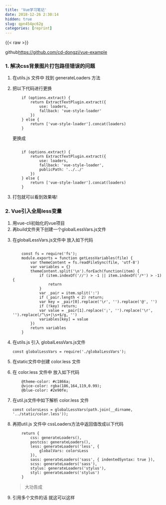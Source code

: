 ```yaml
---
title: 'Vue学习笔记' 
date: 2018-12-26 2:30:14
hidden: true
slug: qpn454pc62g
categories: [reprint]
---
```


{{< raw >}}

                    
<p>github<a href="https://github.com/cd-dongzi/vue-example" rel="nofollow noreferrer" target="_blank">https://github.com/cd-dongzi/vue-example</a></p>
<h3 id="articleHeader0">1. 解决css背景图片打包路径错误的问题</h3>
<ol>
<li>在utils.js 文件中 找到 generateLoaders 方法</li>
<li>
<p>把以下代码进行更换</p>
<div class="widget-codetool" style="display:none;">
      <div class="widget-codetool--inner">
      <span class="selectCode code-tool" data-toggle="tooltip" data-placement="top" title="" data-original-title="全选"></span>
      <span type="button" class="copyCode code-tool" data-toggle="tooltip" data-placement="top" data-clipboard-text="    if (options.extract) {
        return ExtractTextPlugin.extract({
            use: loaders,
            fallback: 'vue-style-loader'
        })
    } else {
        return ['vue-style-loader'].concat(loaders)
    }" title="" data-original-title="复制"></span>
      <span type="button" class="saveToNote code-tool" data-toggle="tooltip" data-placement="top" title="" data-original-title="放进笔记"></span>
      </div>
      </div><pre class="hljs kotlin"><code>    <span class="hljs-keyword">if</span> (options.extract) {
        <span class="hljs-keyword">return</span> ExtractTextPlugin.extract({
            use: loaders,
            fallback: <span class="hljs-string">'vue-style-loader'</span>
        })
    } <span class="hljs-keyword">else</span> {
        <span class="hljs-keyword">return</span> [<span class="hljs-string">'vue-style-loader'</span>].concat(loaders)
    }</code></pre>
<p>更换成</p>
<div class="widget-codetool" style="display:none;">
      <div class="widget-codetool--inner">
      <span class="selectCode code-tool" data-toggle="tooltip" data-placement="top" title="" data-original-title="全选"></span>
      <span type="button" class="copyCode code-tool" data-toggle="tooltip" data-placement="top" data-clipboard-text="
    if (options.extract) {
        return ExtractTextPlugin.extract({
            use: loaders,
            fallback: 'vue-style-loader',
            publicPath: '../../'
        })
    } else {
        return ['vue-style-loader'].concat(loaders)
    }" title="" data-original-title="复制"></span>
      <span type="button" class="saveToNote code-tool" data-toggle="tooltip" data-placement="top" title="" data-original-title="放进笔记"></span>
      </div>
      </div><pre class="hljs kotlin"><code>
    <span class="hljs-keyword">if</span> (options.extract) {
        <span class="hljs-keyword">return</span> ExtractTextPlugin.extract({
            use: loaders,
            fallback: <span class="hljs-string">'vue-style-loader'</span>,
            publicPath: <span class="hljs-string">'../../'</span>
        })
    } <span class="hljs-keyword">else</span> {
        <span class="hljs-keyword">return</span> [<span class="hljs-string">'vue-style-loader'</span>].concat(loaders)
    }</code></pre>
</li>
<li>打包就可以看到效果咯!</li>
</ol>
<h3 id="articleHeader1">2. Vue引入全局less变量</h3>
<ol>
<li>用vue-cli初始化的vue项目</li>
<li>再build文件夹下创建一个globalLessVars.js文件</li>
<li>
<p>在globalLessVars.js文件中 放入如下代码</p>
<div class="widget-codetool" style="display:none;">
      <div class="widget-codetool--inner">
      <span class="selectCode code-tool" data-toggle="tooltip" data-placement="top" title="" data-original-title="全选"></span>
      <span type="button" class="copyCode code-tool" data-toggle="tooltip" data-placement="top" data-clipboard-text="
    const fs = require('fs');
    module.exports = function getLessVariables(file) {
        var themeContent = fs.readFileSync(file, 'utf-8')
        var variables = {}
        themeContent.split('\n').forEach(function(item) {
            if (item.indexOf('//') > -1 || item.indexOf('/*') > -1) {
                return
            }
            var _pair = item.split(':')
            if (_pair.length < 2) return;
            var key = _pair[0].replace('\r', '').replace('@', '')
            if (!key) return;
            var value = _pair[1].replace(';', '').replace('\r', '').replace(/^\s+|\s+$/g, '')
            variables[key] = value
        })
        return variables
    }" title="" data-original-title="复制"></span>
      <span type="button" class="saveToNote code-tool" data-toggle="tooltip" data-placement="top" title="" data-original-title="放进笔记"></span>
      </div>
      </div><pre class="hljs javascript"><code>
    <span class="hljs-keyword">const</span> fs = <span class="hljs-built_in">require</span>(<span class="hljs-string">'fs'</span>);
    <span class="hljs-built_in">module</span>.exports = <span class="hljs-function"><span class="hljs-keyword">function</span> <span class="hljs-title">getLessVariables</span>(<span class="hljs-params">file</span>) </span>{
        <span class="hljs-keyword">var</span> themeContent = fs.readFileSync(file, <span class="hljs-string">'utf-8'</span>)
        <span class="hljs-keyword">var</span> variables = {}
        themeContent.split(<span class="hljs-string">'\n'</span>).forEach(<span class="hljs-function"><span class="hljs-keyword">function</span>(<span class="hljs-params">item</span>) </span>{
            <span class="hljs-keyword">if</span> (item.indexOf(<span class="hljs-string">'//'</span>) &gt; <span class="hljs-number">-1</span> || item.indexOf(<span class="hljs-string">'/*'</span>) &gt; <span class="hljs-number">-1</span>) {
                <span class="hljs-keyword">return</span>
            }
            <span class="hljs-keyword">var</span> _pair = item.split(<span class="hljs-string">':'</span>)
            <span class="hljs-keyword">if</span> (_pair.length &lt; <span class="hljs-number">2</span>) <span class="hljs-keyword">return</span>;
            <span class="hljs-keyword">var</span> key = _pair[<span class="hljs-number">0</span>].replace(<span class="hljs-string">'\r'</span>, <span class="hljs-string">''</span>).replace(<span class="hljs-string">'@'</span>, <span class="hljs-string">''</span>)
            <span class="hljs-keyword">if</span> (!key) <span class="hljs-keyword">return</span>;
            <span class="hljs-keyword">var</span> value = _pair[<span class="hljs-number">1</span>].replace(<span class="hljs-string">';'</span>, <span class="hljs-string">''</span>).replace(<span class="hljs-string">'\r'</span>, <span class="hljs-string">''</span>).replace(<span class="hljs-regexp">/^\s+|\s+$/g</span>, <span class="hljs-string">''</span>)
            variables[key] = value
        })
        <span class="hljs-keyword">return</span> variables
    }</code></pre>
</li>
<li>
<p>在utils.js 引入 globalLessVars.js文件</p>
<div class="widget-codetool" style="display:none;">
      <div class="widget-codetool--inner">
      <span class="selectCode code-tool" data-toggle="tooltip" data-placement="top" title="" data-original-title="全选"></span>
      <span type="button" class="copyCode code-tool" data-toggle="tooltip" data-placement="top" data-clipboard-text="const globalLessVars = require('./globalLessVars');
" title="" data-original-title="复制"></span>
      <span type="button" class="saveToNote code-tool" data-toggle="tooltip" data-placement="top" title="" data-original-title="放进笔记"></span>
      </div>
      </div><pre class="hljs ebnf"><code><span class="hljs-attribute">const globalLessVars</span> = require(<span class="hljs-string">'./globalLessVars'</span>);
</code></pre>
</li>
<li>在static文件中创建 color.less 文件</li>
<li>
<p>在 color.less 文件中 放入如下代码</p>
<div class="widget-codetool" style="display:none;">
      <div class="widget-codetool--inner">
      <span class="selectCode code-tool" data-toggle="tooltip" data-placement="top" title="" data-original-title="全选"></span>
      <span type="button" class="copyCode code-tool" data-toggle="tooltip" data-placement="top" data-clipboard-text="    @theme-color: #c1866a;
    @vice-color: rgba(186,164,119,0.99);
    @blue-color: #2e90fe;
" title="" data-original-title="复制"></span>
      <span type="button" class="saveToNote code-tool" data-toggle="tooltip" data-placement="top" title="" data-original-title="放进笔记"></span>
      </div>
      </div><pre class="hljs less"><code>    <span class="hljs-variable">@theme-color:</span> <span class="hljs-number">#c1866a</span>;
    <span class="hljs-variable">@vice-color:</span> rgba(<span class="hljs-number">186</span>,<span class="hljs-number">164</span>,<span class="hljs-number">119</span>,<span class="hljs-number">0.99</span>);
    <span class="hljs-variable">@blue-color:</span> <span class="hljs-number">#2e90fe</span>;
</code></pre>
</li>
<li>
<p>在util.js文件中如下解析 color.less 文件</p>
<div class="widget-codetool" style="display:none;">
      <div class="widget-codetool--inner">
      <span class="selectCode code-tool" data-toggle="tooltip" data-placement="top" title="" data-original-title="全选"></span>
      <span type="button" class="copyCode code-tool" data-toggle="tooltip" data-placement="top" data-clipboard-text="    const colorsLess = globalLessVars(path.join(__dirname, '../static/color.less'));" title="" data-original-title="复制"></span>
      <span type="button" class="saveToNote code-tool" data-toggle="tooltip" data-placement="top" title="" data-original-title="放进笔记"></span>
      </div>
      </div><pre class="hljs lisp"><code style="word-break: break-word; white-space: initial;">    const colorsLess = globalLessVars(<span class="hljs-name">path</span>.join(<span class="hljs-name">__dirname</span>, '../static/color.less'))<span class="hljs-comment">;</span></code></pre>
</li>
<li>
<p>再把util.js 文件中 cssLoaders方法中返回值改成以下代码</p>
<div class="widget-codetool" style="display:none;">
      <div class="widget-codetool--inner">
      <span class="selectCode code-tool" data-toggle="tooltip" data-placement="top" title="" data-original-title="全选"></span>
      <span type="button" class="copyCode code-tool" data-toggle="tooltip" data-placement="top" data-clipboard-text="    return {
        css: generateLoaders(),
        postcss: generateLoaders(),
        less: generateLoaders('less', {
            globalVars: colorsLess
        }),
        sass: generateLoaders('sass', { indentedSyntax: true }),
        scss: generateLoaders('sass'),
        stylus: generateLoaders('stylus'),
        styl: generateLoaders('stylus')
    }" title="" data-original-title="复制"></span>
      <span type="button" class="saveToNote code-tool" data-toggle="tooltip" data-placement="top" title="" data-original-title="放进笔记"></span>
      </div>
      </div><pre class="hljs css"><code>    <span class="hljs-selector-tag">return</span> {
        <span class="hljs-attribute">css</span>: <span class="hljs-built_in">generateLoaders</span>(),
        postcss: <span class="hljs-built_in">generateLoaders</span>(),
        less: <span class="hljs-built_in">generateLoaders</span>(<span class="hljs-string">'less'</span>, {
            globalVars: colorsLess
        }),
        sass: <span class="hljs-built_in">generateLoaders</span>(<span class="hljs-string">'sass'</span>, { indentedSyntax: true }),
        scss: <span class="hljs-built_in">generateLoaders</span>(<span class="hljs-string">'sass'</span>),
        stylus: <span class="hljs-built_in">generateLoaders</span>(<span class="hljs-string">'stylus'</span>),
        styl: <span class="hljs-built_in">generateLoaders</span>(<span class="hljs-string">'stylus'</span>)
    }</code></pre>
<blockquote>大功告成</blockquote>
</li>
<li>
<p>引用多个文件的话  就这可以这样</p>
<div class="widget-codetool" style="display:none;">
      <div class="widget-codetool--inner">
      <span class="selectCode code-tool" data-toggle="tooltip" data-placement="top" title="" data-original-title="全选"></span>
      <span type="button" class="copyCode code-tool" data-toggle="tooltip" data-placement="top" data-clipboard-text="    const colorsLess = getLessVariables(path.join(__dirname, '../static/color.less'));
    const stylesLess = getLessVariables(path.join(__dirname, '../static/style.less'));
    const allLess = Object.assign(colorsLess, stylesLess);
    
    less: generateLoaders('less', {
         globalVars: allLess
    })" title="" data-original-title="复制"></span>
      <span type="button" class="saveToNote code-tool" data-toggle="tooltip" data-placement="top" title="" data-original-title="放进笔记"></span>
      </div>
      </div><pre class="hljs processing"><code>    <span class="hljs-keyword">const</span> colorsLess = getLessVariables(path.<span class="hljs-built_in">join</span>(__dirname, <span class="hljs-string">'../static/color.less'</span>));
    <span class="hljs-keyword">const</span> stylesLess = getLessVariables(path.<span class="hljs-built_in">join</span>(__dirname, <span class="hljs-string">'../static/style.less'</span>));
    <span class="hljs-keyword">const</span> allLess = <span class="hljs-keyword">Object</span>.assign(colorsLess, stylesLess);
    
    less: generateLoaders(<span class="hljs-string">'less'</span>, {
         globalVars: allLess
    })</code></pre>
</li>
</ol>
<blockquote>具体详情可以查看<a href="https://zhuanlan.zhihu.com/p/27439821" rel="nofollow noreferrer" target="_blank">使用webpack+vue+less开发，使用less-loader，配置全局less变量</a>
</blockquote>
<h3 id="articleHeader2">3. 去除vue项目中的 # --- History模式</h3>
<div class="widget-codetool" style="display:none;">
      <div class="widget-codetool--inner">
      <span class="selectCode code-tool" data-toggle="tooltip" data-placement="top" title="" data-original-title="全选"></span>
      <span type="button" class="copyCode code-tool" data-toggle="tooltip" data-placement="top" data-clipboard-text="
    export default new Router({
        mode: 'history',
        routes: [
           ...
        ]
    })" title="" data-original-title="复制"></span>
      <span type="button" class="saveToNote code-tool" data-toggle="tooltip" data-placement="top" title="" data-original-title="放进笔记"></span>
      </div>
      </div><pre class="hljs css"><code>
    <span class="hljs-selector-tag">export</span> <span class="hljs-selector-tag">default</span> <span class="hljs-selector-tag">new</span> <span class="hljs-selector-tag">Router</span>({
        <span class="hljs-attribute">mode</span>: <span class="hljs-string">'history'</span>,
        routes: [
           ...
        ]
    })</code></pre>
<blockquote>如果后台没给前端的 history 模式 匹配路径的话， history 只适合在本地开发使用， 打包记得改回 hash 模式</blockquote>
<h3 id="articleHeader3">4. 自定义路径名</h3>
<p><code> import HelloWorld from '@/components/HelloWorld' </code></p>
<ol>
<li>制定像 @ 这样的自定义名称</li>
<li>
<p>可以前往 webpack.base.conf.js 中如下设置:</p>
<div class="widget-codetool" style="display:none;">
      <div class="widget-codetool--inner">
      <span class="selectCode code-tool" data-toggle="tooltip" data-placement="top" title="" data-original-title="全选"></span>
      <span type="button" class="copyCode code-tool" data-toggle="tooltip" data-placement="top" data-clipboard-text="    resolve: {
        extensions: ['.js', '.vue', '.json'],
        alias: {
            'vue$': 'vue/dist/vue.esm.js',
            '@': resolve('src'),
            'components': resolve('src/components'),
            'views': resolve('src/views')
        }
    }" title="" data-original-title="复制"></span>
      <span type="button" class="saveToNote code-tool" data-toggle="tooltip" data-placement="top" title="" data-original-title="放进笔记"></span>
      </div>
      </div><pre class="hljs css"><code>    <span class="hljs-selector-tag">resolve</span>: {
        <span class="hljs-attribute">extensions</span>: [<span class="hljs-string">'.js'</span>, <span class="hljs-string">'.vue'</span>, <span class="hljs-string">'.json'</span>],
        alias: {
            <span class="hljs-string">'vue$'</span>: <span class="hljs-string">'vue/dist/vue.esm.js'</span>,
            <span class="hljs-string">'@'</span>: <span class="hljs-built_in">resolve</span>(<span class="hljs-string">'src'</span>),
            <span class="hljs-string">'components'</span>: <span class="hljs-built_in">resolve</span>(<span class="hljs-string">'src/components'</span>),
            <span class="hljs-string">'views'</span>: <span class="hljs-built_in">resolve</span>(<span class="hljs-string">'src/views'</span>)
        }
    }</code></pre>
</li>
</ol>
<h3 id="articleHeader4">5. 不符合规范导致eslint代码检测工具报错</h3>
<p><span class="img-wrap"><img data-src="/img/bVXMmg?w=635&amp;h=264" src="https://static.alili.tech/img/bVXMmg?w=635&amp;h=264" alt="图片描述" title="图片描述" style="cursor: pointer;"></span></p>
<blockquote>如果出现类似以上的错误 , 前往 build 文件下 webpack.base.conf.js  中注释调 eslint-loader  这个loader  就行了</blockquote>
<p><span class="img-wrap"><img data-src="/img/bVXWYd?w=462&amp;h=179" src="https://static.alili.tech/img/bVXWYd?w=462&amp;h=179" alt="图片描述" title="图片描述" style="cursor: pointer;"></span></p>
<blockquote>如果你不想使用eslint 代码检测 你可以在用vue-cli直接在创建vue项目的时候就选择不生成代码检测这个eslint-loader<br><span class="img-wrap"><img data-src="/img/bVXWYi?w=1070&amp;h=542" src="https://static.alili.tech/img/bVXWYi?w=1070&amp;h=542" alt="图片描述" title="图片描述" style="cursor: pointer;"></span>
</blockquote>
<h3 id="articleHeader5">6. 本地开发解决跨域请求的问题</h3>
<ol><li>
<p>在 config 文件下的 index.js 文件中修改以下代码</p>
<div class="widget-codetool" style="display:none;">
      <div class="widget-codetool--inner">
      <span class="selectCode code-tool" data-toggle="tooltip" data-placement="top" title="" data-original-title="全选"></span>
      <span type="button" class="copyCode code-tool" data-toggle="tooltip" data-placement="top" data-clipboard-text="    proxyTable: {}
    " title="" data-original-title="复制"></span>
      <span type="button" class="saveToNote code-tool" data-toggle="tooltip" data-placement="top" title="" data-original-title="放进笔记"></span>
      </div>
      </div><pre class="hljs css"><code>    <span class="hljs-selector-tag">proxyTable</span>: {}
    </code></pre>
<p>设置成</p>
<div class="widget-codetool" style="display:none;">
      <div class="widget-codetool--inner">
      <span class="selectCode code-tool" data-toggle="tooltip" data-placement="top" title="" data-original-title="全选"></span>
      <span type="button" class="copyCode code-tool" data-toggle="tooltip" data-placement="top" data-clipboard-text="    proxyTable: {
        '/api': {
            target: 'http://www.mytest.com', //这里放需要请求的接口
            changeOrigin: true,
            pathRewrite: {
                '^/api': ''
            }
        }
    } 
    
    //  请求接口的时候 http://www.mytest.com/login  可以写成  /api/login" title="" data-original-title="复制"></span>
      <span type="button" class="saveToNote code-tool" data-toggle="tooltip" data-placement="top" title="" data-original-title="放进笔记"></span>
      </div>
      </div><pre class="hljs less"><code>    <span class="hljs-attribute">proxyTable</span>: {
        <span class="hljs-string">'/api'</span>: {
            <span class="hljs-attribute">target</span>: <span class="hljs-string">'http://www.mytest.com'</span>, <span class="hljs-comment">//这里放需要请求的接口</span>
            <span class="hljs-attribute">changeOrigin</span>: true,
            <span class="hljs-attribute">pathRewrite</span>: {
                <span class="hljs-string">'^/api'</span>: <span class="hljs-string">''</span>
            }
        }
    } 
    
    <span class="hljs-comment">//  请求接口的时候 http://www.mytest.com/login  可以写成  /api/login</span></code></pre>
<p>可以发起多个代理 (如下):</p>
<div class="widget-codetool" style="display:none;">
      <div class="widget-codetool--inner">
      <span class="selectCode code-tool" data-toggle="tooltip" data-placement="top" title="" data-original-title="全选"></span>
      <span type="button" class="copyCode code-tool" data-toggle="tooltip" data-placement="top" data-clipboard-text="    proxyTable: {
        '/api': {
            target: 'http://www.mytest.com', 
            changeOrigin: true,
            pathRewrite: {
                '^/api': ''
            }
        },
        '/a': {
            target: 'http://www.test.com', 
            changeOrigin: true,
            pathRewrite: {
                '^/a': ''
            }
        }
    }" title="" data-original-title="复制"></span>
      <span type="button" class="saveToNote code-tool" data-toggle="tooltip" data-placement="top" title="" data-original-title="放进笔记"></span>
      </div>
      </div><pre class="hljs xquery"><code>    proxyTable: {
        <span class="hljs-string">'/api'</span>: {
            target: <span class="hljs-string">'http://www.mytest.com'</span>, 
            changeOrigin: true,
            pathRewrite: {
                <span class="hljs-string">'^/api'</span>: <span class="hljs-string">''</span>
            }
        },
        <span class="hljs-string">'/a'</span>: {
            target: <span class="hljs-string">'http://www.test.com'</span>, 
            changeOrigin: true,
            pathRewrite: {
                <span class="hljs-string">'^/a'</span>: <span class="hljs-string">''</span>
            }
        }
    }</code></pre>
</li></ol>
<h3 id="articleHeader6">7. babel-polyfill 让ie上使用新语法的内置对象和API</h3>
<ol>
<li>npm i babel-polyfill --save 下载 babel-polyfill 模块</li>
<li>在webpack.base.conf.js 中做以下修改</li>
</ol>
<div class="widget-codetool" style="display:none;">
      <div class="widget-codetool--inner">
      <span class="selectCode code-tool" data-toggle="tooltip" data-placement="top" title="" data-original-title="全选"></span>
      <span type="button" class="copyCode code-tool" data-toggle="tooltip" data-placement="top" data-clipboard-text="    module.exports = {
        entry: {
          app: ['babel-polyfill', './src/main.js']
        },
        ......
    }
    " title="" data-original-title="复制"></span>
      <span type="button" class="saveToNote code-tool" data-toggle="tooltip" data-placement="top" title="" data-original-title="放进笔记"></span>
      </div>
      </div><pre class="hljs clean"><code>    <span class="hljs-keyword">module</span>.exports = {
        entry: {
          app: [<span class="hljs-string">'babel-polyfill'</span>, <span class="hljs-string">'./src/main.js'</span>]
        },
        ......
    }
    </code></pre>
<h3 id="articleHeader7">8. 前台拦截器</h3>
<p>一般在我们请求后台数据时,都会在请求过程中执行动画, 和统一管理请求错误,验证TOKEN 等等的情况;<br>当你使用 axios 做请求时,  你可以做如下设置来解决以上问题</p>
<ol>
<li>npm i axios qs --save 来下载这两个模块</li>
<li>创建fetch.js 文件，内容如下：</li>
</ol>
<div class="widget-codetool" style="display:none;">
      <div class="widget-codetool--inner">
      <span class="selectCode code-tool" data-toggle="tooltip" data-placement="top" title="" data-original-title="全选"></span>
      <span type="button" class="copyCode code-tool" data-toggle="tooltip" data-placement="top" data-clipboard-text="    
    import axios from 'axios'
    import qs from 'qs'  // 直接post请求后台取不到参数,()

    // 发起请求时,会执行该方法
    axios.interceptors.request.use(config => {
        //你可以在这里开始加载动画,  查询token  等等之类
        return config
    }, err => {
        return Promise.reject(err)
    })

    //接收到后台的数据时执行的方法
    axios.interceptors.response.use(response => response, err => Promise.resolve(err.response))


    //检查状态码 status
    function checkStatus(res) {
        if (res.status === 200 || res.status === 304) { //当状态正常是返回原样的数据
            return res
        }
        return {  // 状态不正常时可以返回自己自定义的一些格式或者状态什么的
            ....
        }
    }

    //检查后台的code 值
    function checkCode(res) {
        if (res.data.code === 0) {  //code值错误时
            alert('出错了')
        }
        return res
    }


    export default {
        get(url, params) {  //返回封装后的 get 方法
            if (!url) return
            return axios({
                method: 'get',
                url,
                params,
                timeout: 10000
            }).then(checkStatus).then(checkCode)
        },
        post(url, data) { //返回封装后的 post 方法
            if (!url) return
            return axios({
                method: 'post',
                url,
                data: qs.stringify(data),
                timeout: 10000
            }).then(checkStatus).then(checkCode)
        }
    }" title="" data-original-title="复制"></span>
      <span type="button" class="saveToNote code-tool" data-toggle="tooltip" data-placement="top" title="" data-original-title="放进笔记"></span>
      </div>
      </div><pre class="hljs typescript"><code>    
    <span class="hljs-keyword">import</span> axios <span class="hljs-keyword">from</span> <span class="hljs-string">'axios'</span>
    <span class="hljs-keyword">import</span> qs <span class="hljs-keyword">from</span> <span class="hljs-string">'qs'</span>  <span class="hljs-comment">// 直接post请求后台取不到参数,()</span>

    <span class="hljs-comment">// 发起请求时,会执行该方法</span>
    axios.interceptors.request.use(<span class="hljs-function"><span class="hljs-params">config</span> =&gt;</span> {
        <span class="hljs-comment">//你可以在这里开始加载动画,  查询token  等等之类</span>
        <span class="hljs-keyword">return</span> config
    }, <span class="hljs-function"><span class="hljs-params">err</span> =&gt;</span> {
        <span class="hljs-keyword">return</span> <span class="hljs-built_in">Promise</span>.reject(err)
    })

    <span class="hljs-comment">//接收到后台的数据时执行的方法</span>
    axios.interceptors.response.use(<span class="hljs-function"><span class="hljs-params">response</span> =&gt;</span> response, <span class="hljs-function"><span class="hljs-params">err</span> =&gt;</span> <span class="hljs-built_in">Promise</span>.resolve(err.response))


    <span class="hljs-comment">//检查状态码 status</span>
    <span class="hljs-function"><span class="hljs-keyword">function</span> <span class="hljs-title">checkStatus</span>(<span class="hljs-params">res</span>) </span>{
        <span class="hljs-keyword">if</span> (res.status === <span class="hljs-number">200</span> || res.status === <span class="hljs-number">304</span>) { <span class="hljs-comment">//当状态正常是返回原样的数据</span>
            <span class="hljs-keyword">return</span> res
        }
        <span class="hljs-keyword">return</span> {  <span class="hljs-comment">// 状态不正常时可以返回自己自定义的一些格式或者状态什么的</span>
            ....
        }
    }

    <span class="hljs-comment">//检查后台的code 值</span>
    <span class="hljs-function"><span class="hljs-keyword">function</span> <span class="hljs-title">checkCode</span>(<span class="hljs-params">res</span>) </span>{
        <span class="hljs-keyword">if</span> (res.data.code === <span class="hljs-number">0</span>) {  <span class="hljs-comment">//code值错误时</span>
            alert(<span class="hljs-string">'出错了'</span>)
        }
        <span class="hljs-keyword">return</span> res
    }


    <span class="hljs-keyword">export</span> <span class="hljs-keyword">default</span> {
        <span class="hljs-keyword">get</span>(url, params) {  <span class="hljs-comment">//返回封装后的 get 方法</span>
            <span class="hljs-keyword">if</span> (!url) <span class="hljs-keyword">return</span>
            <span class="hljs-keyword">return</span> axios({
                method: <span class="hljs-string">'get'</span>,
                url,
                params,
                timeout: <span class="hljs-number">10000</span>
            }).then(checkStatus).then(checkCode)
        },
        post(url, data) { <span class="hljs-comment">//返回封装后的 post 方法</span>
            <span class="hljs-keyword">if</span> (!url) <span class="hljs-keyword">return</span>
            <span class="hljs-keyword">return</span> axios({
                method: <span class="hljs-string">'post'</span>,
                url,
                data: qs.stringify(data),
                timeout: <span class="hljs-number">10000</span>
            }).then(checkStatus).then(checkCode)
        }
    }</code></pre>
<div class="widget-codetool" style="display:none;">
      <div class="widget-codetool--inner">
      <span class="selectCode code-tool" data-toggle="tooltip" data-placement="top" title="" data-original-title="全选"></span>
      <span type="button" class="copyCode code-tool" data-toggle="tooltip" data-placement="top" data-clipboard-text="   //在main.js中引入封装后的axios  
    import http from './utils/fetch'
    
    Vue.prototype.http = http;" title="" data-original-title="复制"></span>
      <span type="button" class="saveToNote code-tool" data-toggle="tooltip" data-placement="top" title="" data-original-title="放进笔记"></span>
      </div>
      </div><pre class="hljs clean"><code>   <span class="hljs-comment">//在main.js中引入封装后的axios  </span>
    <span class="hljs-keyword">import</span> http <span class="hljs-keyword">from</span> <span class="hljs-string">'./utils/fetch'</span>
    
    Vue.prototype.http = http;</code></pre>
<blockquote>post请求直接放参数， 为何后台接收不到前端的参数 <a href="http://www.jianshu.com/p/042632dec9fb" rel="nofollow noreferrer" target="_blank">axios发送post请求，springMVC接收不到数据问题</a>
</blockquote>
<h3 id="articleHeader8">9. Vue数组更新, 却无法渲染问题</h3>
<p>可以使用Vue.$set(object, key, value)来解决这个问题</p>
<blockquote>具体可以参考这里 <a href="http://www.cnblogs.com/zhuzhenwei918/p/6893496.html" rel="nofollow noreferrer" target="_blank">变化检测问题（数组相关）</a>
</blockquote>
<h3 id="articleHeader9">10. 路由懒加载</h3>
<div class="widget-codetool" style="display:none;">
      <div class="widget-codetool--inner">
      <span class="selectCode code-tool" data-toggle="tooltip" data-placement="top" title="" data-original-title="全选"></span>
      <span type="button" class="copyCode code-tool" data-toggle="tooltip" data-placement="top" data-clipboard-text="    export default new Router({
        routes: [
            {
                path: '/lazy',
                name: 'lazy-loading',
                component: (resolve) => {  //这里加载了 记得上面就不需要在import 这个组件了
                    require(['../components/lazy-loading'], resolve)
                }
            }
        ]
    })
    " title="" data-original-title="复制"></span>
      <span type="button" class="saveToNote code-tool" data-toggle="tooltip" data-placement="top" title="" data-original-title="放进笔记"></span>
      </div>
      </div><pre class="hljs coffeescript"><code>    <span class="hljs-keyword">export</span> <span class="hljs-keyword">default</span> <span class="hljs-keyword">new</span> Router({
        routes: [
            {
                path: <span class="hljs-string">'/lazy'</span>,
                name: <span class="hljs-string">'lazy-loading'</span>,
                component: <span class="hljs-function"><span class="hljs-params">(resolve)</span> =&gt;</span> {  <span class="hljs-regexp">//</span>这里加载了 记得上面就不需要在<span class="hljs-keyword">import</span> 这个组件了
                    <span class="hljs-built_in">require</span>([<span class="hljs-string">'../components/lazy-loading'</span>], resolve)
                }
            }
        ]
    })
    </code></pre>
<h3 id="articleHeader10">11.自定义组件</h3>
<ol><li>
<p>先创建一个vue的 loading 结构</p>
<div class="widget-codetool" style="display:none;">
      <div class="widget-codetool--inner">
      <span class="selectCode code-tool" data-toggle="tooltip" data-placement="top" title="" data-original-title="全选"></span>
      <span type="button" class="copyCode code-tool" data-toggle="tooltip" data-placement="top" data-clipboard-text="loading.vue

" title="" data-original-title="复制"></span>
      <span type="button" class="saveToNote code-tool" data-toggle="tooltip" data-placement="top" title="" data-original-title="放进笔记"></span>
      </div>
      </div><pre class="hljs stylus"><code>loading<span class="hljs-selector-class">.vue</span>

</code></pre>
<div class="widget-codetool" style="display:none;">
      <div class="widget-codetool--inner">
      <span class="selectCode code-tool" data-toggle="tooltip" data-placement="top" title="" data-original-title="全选"></span>
      <span type="button" class="copyCode code-tool" data-toggle="tooltip" data-placement="top" data-clipboard-text="
    <template>
        <div class=&quot;loading-wrapper&quot;>
            <div class=&quot;aircle&quot;></div>
        </div>
    </template>
    <style lang=&quot;less&quot; scoped>
        .loading-wrapper {
            position: fixed;
            width: 100%;
            height: 100%;
            left: 0; top: 0;
            background: rgba(0, 0, 0, .5);
            .aircle {
                width: 300px;
                height: 300px;
                position: absolute;
                left:0;top:0;right:0;bottom:0;
                margin: auto;
                border-radius: 50%;
                background: linear-gradient(#000 50%, #fff 0%);
                display: flex;
                align-items: center;
                animation: rotate 2s linear infinite;
            }
    
            .aircle:after,
            .aircle:before {
                content: &quot;&quot;;
                flex: 1;
                height: calc(100% / 6);
                border-radius: 50%;
                border: 50px solid #000;
                transform-origin: 0 50%;
                transform: scale(0.5);
                animation: change 1s ease-in-out infinite alternate;
            }
    
            .aircle:after {
                background: #000;
                border-color: #fff;
                transform-origin: 100% 50%;
                animation-delay: -1s;
            }
            .aircle:before {
                background: #fff;
            }
    
            @keyframes change {
                100% {
                    transform: scale(1.5);
                }
            }
    
            @keyframes rotate {
                100% {
                    transform: rotate(360deg);
                }
            }
        }
    </style>" title="" data-original-title="复制"></span>
      <span type="button" class="saveToNote code-tool" data-toggle="tooltip" data-placement="top" title="" data-original-title="放进笔记"></span>
      </div>
      </div><pre class="hljs dts"><code>
    <span class="hljs-params">&lt;template&gt;</span>
        <span class="hljs-params">&lt;div class="loading-wrapper"&gt;</span>
            <span class="hljs-params">&lt;div class="aircle"&gt;</span><span class="hljs-params">&lt;/div&gt;</span>
        <span class="hljs-params">&lt;/div&gt;</span>
    <span class="hljs-params">&lt;/template&gt;</span>
    <span class="hljs-params">&lt;style lang="less" scoped&gt;</span>
        .loading-<span class="hljs-class">wrapper </span>{
<span class="hljs-symbol">            position:</span> fixed;
<span class="hljs-symbol">            width:</span> <span class="hljs-number">100</span>%;
<span class="hljs-symbol">            height:</span> <span class="hljs-number">100</span>%;
<span class="hljs-symbol">            left:</span> <span class="hljs-number">0</span>; top: <span class="hljs-number">0</span>;
<span class="hljs-symbol">            background:</span> rgba(<span class="hljs-number">0</span>, <span class="hljs-number">0</span>, <span class="hljs-number">0</span>, <span class="hljs-number">.5</span>);
            .<span class="hljs-class">aircle </span>{
<span class="hljs-symbol">                width:</span> <span class="hljs-number">300</span>px;
<span class="hljs-symbol">                height:</span> <span class="hljs-number">300</span>px;
<span class="hljs-symbol">                position:</span> absolute;
<span class="hljs-symbol">                left:</span><span class="hljs-number">0</span>;top:<span class="hljs-number">0</span>;right:<span class="hljs-number">0</span>;bottom:<span class="hljs-number">0</span>;
<span class="hljs-symbol">                margin:</span> auto;
                border-radius: <span class="hljs-number">50</span>%;
<span class="hljs-symbol">                background:</span> linear-gradient(<span class="hljs-meta">#000 50%, #fff 0%);</span>
<span class="hljs-symbol">                display:</span> flex;
                align-items: center;
<span class="hljs-symbol">                animation:</span> rotate <span class="hljs-number">2</span>s linear infinite;
            }
    
            .aircle:after,
            .aircle:<span class="hljs-class">before </span>{
<span class="hljs-symbol">                content:</span> <span class="hljs-string">""</span>;
<span class="hljs-symbol">                flex:</span> <span class="hljs-number">1</span>;
<span class="hljs-symbol">                height:</span> calc(<span class="hljs-number">100</span>% / <span class="hljs-number">6</span>);
                border-radius: <span class="hljs-number">50</span>%;
<span class="hljs-symbol">                border:</span> <span class="hljs-number">50</span>px solid <span class="hljs-meta">#000;</span>
                transform-origin: <span class="hljs-number">0</span> <span class="hljs-number">50</span>%;
<span class="hljs-symbol">                transform:</span> scale(<span class="hljs-number">0.5</span>);
<span class="hljs-symbol">                animation:</span> change <span class="hljs-number">1</span>s ease-in-out infinite alternate;
            }
    
            .aircle:<span class="hljs-class">after </span>{
<span class="hljs-symbol">                background:</span> <span class="hljs-meta">#000;</span>
                border-color: <span class="hljs-meta">#fff;</span>
                transform-origin: <span class="hljs-number">100</span>% <span class="hljs-number">50</span>%;
                animation-delay: <span class="hljs-number">-1</span>s;
            }
            .aircle:<span class="hljs-class">before </span>{
<span class="hljs-symbol">                background:</span> <span class="hljs-meta">#fff;</span>
            }
    
            @keyframes <span class="hljs-class">change </span>{
                <span class="hljs-number">100</span>% {
<span class="hljs-symbol">                    transform:</span> scale(<span class="hljs-number">1.5</span>);
                }
            }
    
            @keyframes <span class="hljs-class">rotate </span>{
                <span class="hljs-number">100</span>% {
<span class="hljs-symbol">                    transform:</span> rotate(<span class="hljs-number">360</span>deg);
                }
            }
        }
    <span class="hljs-params">&lt;/style&gt;</span></code></pre>
<p>2.在创建一个JS 文件引入这个loading.vue</p>
<p>index.js</p>
<div class="widget-codetool" style="display:none;">
      <div class="widget-codetool--inner">
      <span class="selectCode code-tool" data-toggle="tooltip" data-placement="top" title="" data-original-title="全选"></span>
      <span type="button" class="copyCode code-tool" data-toggle="tooltip" data-placement="top" data-clipboard-text="    import Vue from 'vue'
    import LoadingComponent from './loading.vue'
    
    
    //extend 是构造一个组件的语法器.传入参数，返回一个组件
    let LoadingConstructor = Vue.extend(LoadingComponent);
    let initComponent;
    
    //导出 显示loading组件
    export const showLoading = (option={}) => {
        initComponent = new LoadingConstructor();
        initComponent.$mount();
        document.querySelector(option.container || 'body').appendChild(initComponent.$el);
    }
    
    //导出 移除loading组件
    export const hideLoading = () => {
        initComponent.$el.parentNode.removeChild(initComponent.$el)
    }
" title="" data-original-title="复制"></span>
      <span type="button" class="saveToNote code-tool" data-toggle="tooltip" data-placement="top" title="" data-original-title="放进笔记"></span>
      </div>
      </div><pre class="hljs javascript"><code>    <span class="hljs-keyword">import</span> Vue <span class="hljs-keyword">from</span> <span class="hljs-string">'vue'</span>
    <span class="hljs-keyword">import</span> LoadingComponent <span class="hljs-keyword">from</span> <span class="hljs-string">'./loading.vue'</span>
    
    
    <span class="hljs-comment">//extend 是构造一个组件的语法器.传入参数，返回一个组件</span>
    <span class="hljs-keyword">let</span> LoadingConstructor = Vue.extend(LoadingComponent);
    <span class="hljs-keyword">let</span> initComponent;
    
    <span class="hljs-comment">//导出 显示loading组件</span>
    <span class="hljs-keyword">export</span> <span class="hljs-keyword">const</span> showLoading = <span class="hljs-function">(<span class="hljs-params">option={}</span>) =&gt;</span> {
        initComponent = <span class="hljs-keyword">new</span> LoadingConstructor();
        initComponent.$mount();
        <span class="hljs-built_in">document</span>.querySelector(option.container || <span class="hljs-string">'body'</span>).appendChild(initComponent.$el);
    }
    
    <span class="hljs-comment">//导出 移除loading组件</span>
    <span class="hljs-keyword">export</span> <span class="hljs-keyword">const</span> hideLoading = <span class="hljs-function"><span class="hljs-params">()</span> =&gt;</span> {
        initComponent.$el.parentNode.removeChild(initComponent.$el)
    }
</code></pre>
<p>3.最后创建一个js文件统一挂载所有自定义组件到vue原型上</p>
<p>output.js</p>
<div class="widget-codetool" style="display:none;">
      <div class="widget-codetool--inner">
      <span class="selectCode code-tool" data-toggle="tooltip" data-placement="top" title="" data-original-title="全选"></span>
      <span type="button" class="copyCode code-tool" data-toggle="tooltip" data-placement="top" data-clipboard-text="    import Alert from './alert/index.js'  //alert组件
    import { showLoading, hideLoading } from './loading/index.js' //loading组件
    
    const install = function(Vue) { //通过install方法挂载到Vue原型上去
        Vue.prototype.$alert = Alert;
        Vue.prototype.$showLoading = showLoading;
        Vue.prototype.$hideLoading = hideLoading;
    }
    export default install" title="" data-original-title="复制"></span>
      <span type="button" class="saveToNote code-tool" data-toggle="tooltip" data-placement="top" title="" data-original-title="放进笔记"></span>
      </div>
      </div><pre class="hljs javascript"><code>    <span class="hljs-keyword">import</span> Alert <span class="hljs-keyword">from</span> <span class="hljs-string">'./alert/index.js'</span>  <span class="hljs-comment">//alert组件</span>
    <span class="hljs-keyword">import</span> { showLoading, hideLoading } <span class="hljs-keyword">from</span> <span class="hljs-string">'./loading/index.js'</span> <span class="hljs-comment">//loading组件</span>
    
    <span class="hljs-keyword">const</span> install = <span class="hljs-function"><span class="hljs-keyword">function</span>(<span class="hljs-params">Vue</span>) </span>{ <span class="hljs-comment">//通过install方法挂载到Vue原型上去</span>
        Vue.prototype.$alert = Alert;
        Vue.prototype.$showLoading = showLoading;
        Vue.prototype.$hideLoading = hideLoading;
    }
    <span class="hljs-keyword">export</span> <span class="hljs-keyword">default</span> install</code></pre>
<p>4.最后在main.js中引入 output.js</p>
<div class="widget-codetool" style="display:none;">
      <div class="widget-codetool--inner">
      <span class="selectCode code-tool" data-toggle="tooltip" data-placement="top" title="" data-original-title="全选"></span>
      <span type="button" class="copyCode code-tool" data-toggle="tooltip" data-placement="top" data-clipboard-text="    import globalComponents from './components/output'

    Vue.use(globalComponents);" title="" data-original-title="复制"></span>
      <span type="button" class="saveToNote code-tool" data-toggle="tooltip" data-placement="top" title="" data-original-title="放进笔记"></span>
      </div>
      </div><pre class="hljs clean"><code>    <span class="hljs-keyword">import</span> globalComponents <span class="hljs-keyword">from</span> <span class="hljs-string">'./components/output'</span>

    Vue.use(globalComponents);</code></pre>
<blockquote>在别的组件中通过如下直接调用就行了</blockquote>
<div class="widget-codetool" style="display:none;">
      <div class="widget-codetool--inner">
      <span class="selectCode code-tool" data-toggle="tooltip" data-placement="top" title="" data-original-title="全选"></span>
      <span type="button" class="copyCode code-tool" data-toggle="tooltip" data-placement="top" data-clipboard-text="    created () {
        this.$showLoading()
    
        setTimeout( () => {
            this.$hideLoading()
        }, 2000);

    }" title="" data-original-title="复制"></span>
      <span type="button" class="saveToNote code-tool" data-toggle="tooltip" data-placement="top" title="" data-original-title="放进笔记"></span>
      </div>
      </div><pre class="hljs coffeescript"><code>    created () {
        <span class="hljs-keyword">this</span>.$showLoading()
    
        setTimeout( <span class="hljs-function"><span class="hljs-params">()</span> =&gt;</span> {
            <span class="hljs-keyword">this</span>.$hideLoading()
        }, <span class="hljs-number">2000</span>);

    }</code></pre>
</li></ol>
<h3 id="articleHeader11">12.路由之间的切换动画</h3>
<p>1.用transition元素来做动画， 通过绑定name元素来切换不同的动画</p>
<div class="widget-codetool" style="display:none;">
      <div class="widget-codetool--inner">
      <span class="selectCode code-tool" data-toggle="tooltip" data-placement="top" title="" data-original-title="全选"></span>
      <span type="button" class="copyCode code-tool" data-toggle="tooltip" data-placement="top" data-clipboard-text="    <div class=&quot;back&quot; @click=&quot;$router.goBack()&quot;>返回</div
    <transition :name=&quot;transition&quot;>
        <router-view class=&quot;view&quot; />
    </transition>   " title="" data-original-title="复制"></span>
      <span type="button" class="saveToNote code-tool" data-toggle="tooltip" data-placement="top" title="" data-original-title="放进笔记"></span>
      </div>
      </div><pre class="hljs stylus"><code>    &lt;<span class="hljs-selector-tag">div</span> class=<span class="hljs-string">"back"</span> @click=<span class="hljs-string">"$router.goBack()"</span>&gt;返回&lt;/<span class="hljs-selector-tag">div</span>
    &lt;<span class="hljs-attribute">transition</span> :name=<span class="hljs-string">"transition"</span>&gt;
        &lt;router-view class=<span class="hljs-string">"view"</span> /&gt;
    &lt;/<span class="hljs-attribute">transition</span>&gt;   </code></pre>
<p>2.动画样式</p>
<div class="widget-codetool" style="display:none;">
      <div class="widget-codetool--inner">
      <span class="selectCode code-tool" data-toggle="tooltip" data-placement="top" title="" data-original-title="全选"></span>
      <span type="button" class="copyCode code-tool" data-toggle="tooltip" data-placement="top" data-clipboard-text="    .view {
      padding: 50px 300px;
      position: absolute;
      left: 0;
      top: 0;
      width: 100%;
      transition: all 0.3s linear;
    }
    .slide-left-enter,
    .slide-right-leave-active {
      opacity: 0;
      transform: translate(100%, 0);
    }
    
    .slide-left-leave-active,
    .slide-right-enter {
      opacity: 0;
      transform: translate(-100%, 0);
    }    
    " title="" data-original-title="复制"></span>
      <span type="button" class="saveToNote code-tool" data-toggle="tooltip" data-placement="top" title="" data-original-title="放进笔记"></span>
      </div>
      </div><pre class="hljs css"><code>    <span class="hljs-selector-class">.view</span> {
      <span class="hljs-attribute">padding</span>: <span class="hljs-number">50px</span> <span class="hljs-number">300px</span>;
      <span class="hljs-attribute">position</span>: absolute;
      <span class="hljs-attribute">left</span>: <span class="hljs-number">0</span>;
      <span class="hljs-attribute">top</span>: <span class="hljs-number">0</span>;
      <span class="hljs-attribute">width</span>: <span class="hljs-number">100%</span>;
      <span class="hljs-attribute">transition</span>: all <span class="hljs-number">0.3s</span> linear;
    }
    <span class="hljs-selector-class">.slide-left-enter</span>,
    <span class="hljs-selector-class">.slide-right-leave-active</span> {
      <span class="hljs-attribute">opacity</span>: <span class="hljs-number">0</span>;
      <span class="hljs-attribute">transform</span>: <span class="hljs-built_in">translate</span>(100%, 0);
    }
    
    <span class="hljs-selector-class">.slide-left-leave-active</span>,
    <span class="hljs-selector-class">.slide-right-enter</span> {
      <span class="hljs-attribute">opacity</span>: <span class="hljs-number">0</span>;
      <span class="hljs-attribute">transform</span>: <span class="hljs-built_in">translate</span>(-100%, 0);
    }    
    </code></pre>
<p>3.给路由添加返回的状态</p>
<div class="widget-codetool" style="display:none;">
      <div class="widget-codetool--inner">
      <span class="selectCode code-tool" data-toggle="tooltip" data-placement="top" title="" data-original-title="全选"></span>
      <span type="button" class="copyCode code-tool" data-toggle="tooltip" data-placement="top" data-clipboard-text="    import Vue from 'vue'
    import Router from 'vue-router'
    
    Router.prototype.back = false;
    Router.prototype.goBack = function () {
          this.back = true;
          this.go(-1)
    }" title="" data-original-title="复制"></span>
      <span type="button" class="saveToNote code-tool" data-toggle="tooltip" data-placement="top" title="" data-original-title="放进笔记"></span>
      </div>
      </div><pre class="hljs javascript"><code>    <span class="hljs-keyword">import</span> Vue <span class="hljs-keyword">from</span> <span class="hljs-string">'vue'</span>
    <span class="hljs-keyword">import</span> Router <span class="hljs-keyword">from</span> <span class="hljs-string">'vue-router'</span>
    
    Router.prototype.back = <span class="hljs-literal">false</span>;
    Router.prototype.goBack = <span class="hljs-function"><span class="hljs-keyword">function</span> (<span class="hljs-params"></span>) </span>{
          <span class="hljs-keyword">this</span>.back = <span class="hljs-literal">true</span>;
          <span class="hljs-keyword">this</span>.go(<span class="hljs-number">-1</span>)
    }</code></pre>
<p>4.检测路由的改变来切换状态，</p>
<div class="widget-codetool" style="display:none;">
      <div class="widget-codetool--inner">
      <span class="selectCode code-tool" data-toggle="tooltip" data-placement="top" title="" data-original-title="全选"></span>
      <span type="button" class="copyCode code-tool" data-toggle="tooltip" data-placement="top" data-clipboard-text="    export default {
      name: &quot;app&quot;,
        data() {
            return {
                transition: &quot;slide-left&quot;
            };
        },
        watch: {
            $route (to, from ) {
                var back = this.$router.back;
                if (back) { //点击了返回
                    this.transition = 'slide-right'
                }else{
                    this.transition = 'slide-left'
                }
                this.$router.back = false;
            }
        }
    
    }" title="" data-original-title="复制"></span>
      <span type="button" class="saveToNote code-tool" data-toggle="tooltip" data-placement="top" title="" data-original-title="放进笔记"></span>
      </div>
      </div><pre class="hljs kotlin"><code>    export <span class="hljs-keyword">default</span> {
      name: <span class="hljs-string">"app"</span>,
        <span class="hljs-keyword">data</span>() {
            <span class="hljs-keyword">return</span> {
                transition: <span class="hljs-string">"slide-left"</span>
            };
        },
        watch: {
            $route (to, from ) {
                <span class="hljs-keyword">var</span> back = <span class="hljs-keyword">this</span>.$router.back;
                <span class="hljs-keyword">if</span> (back) { <span class="hljs-comment">//点击了返回</span>
                    <span class="hljs-keyword">this</span>.transition = <span class="hljs-string">'slide-right'</span>
                }<span class="hljs-keyword">else</span>{
                    <span class="hljs-keyword">this</span>.transition = <span class="hljs-string">'slide-left'</span>
                }
                <span class="hljs-keyword">this</span>.$router.back = <span class="hljs-literal">false</span>;
            }
        }
    
    }</code></pre>
<h3 id="articleHeader12">13.生命周期的钩子函数</h3>
<div class="widget-codetool" style="display:none;">
      <div class="widget-codetool--inner">
      <span class="selectCode code-tool" data-toggle="tooltip" data-placement="top" title="" data-original-title="全选"></span>
      <span type="button" class="copyCode code-tool" data-toggle="tooltip" data-placement="top" data-clipboard-text="    beforeCreate () {
        console.log('--------------beforeCreate-------------------')
        console.log('在实例创建之后同步调用。此时实例已经结束解析选项，这意味着已建立：数据绑定，计算属性，方法，watcher/事件回')
        console.log('但是还没有开始 DOM 编译，$el 还不存在,但是实例存在')
    },
    created () {
        console.log('--------------created-------------------')
        console.log('在实例创建完成后被立即调用,挂载阶段还没开始，$el属性目前不可见')
    },
    beforeMount () {
        console.log('--------------beforeMount-------------------')
        console.log('模板编译挂载之前')
    },
    mounted () {
        console.log('--------------mounted-------------------')
        console.log('模板编译挂载之后')
    },
    beforeUpdate () {
        console.log('--------------beforeUpdate-------------------')
        console.log('组件更新之前')
    },
    updated () {
        console.log('--------------updated-------------------')
        console.log('组件更新之后')
    },
    activated () {
        console.log('--------------activated-------------------')
        console.log('keep-alive 组件激活时调用')
    },
    deactivated () {
        console.log('--------------deactivated-------------------')
        console.log('keep-alive 组件停用时调用')
    },
    beforeDestroy () {
        console.log('--------------beforeDestroy-------------------')
        console.log('组件销毁之前')
    },
    destroyed () {
        console.log('--------------destroyed-------------------')
        console.log('组件销毁之后')
    }" title="" data-original-title="复制"></span>
      <span type="button" class="saveToNote code-tool" data-toggle="tooltip" data-placement="top" title="" data-original-title="放进笔记"></span>
      </div>
      </div><pre class="hljs less"><code>    <span class="hljs-selector-tag">beforeCreate</span> () {
        <span class="hljs-selector-tag">console</span><span class="hljs-selector-class">.log</span>(<span class="hljs-string">'--------------beforeCreate-------------------'</span>)
        <span class="hljs-selector-tag">console</span><span class="hljs-selector-class">.log</span>(<span class="hljs-string">'在实例创建之后同步调用。此时实例已经结束解析选项，这意味着已建立：数据绑定，计算属性，方法，watcher/事件回'</span>)
        <span class="hljs-selector-tag">console</span><span class="hljs-selector-class">.log</span>(<span class="hljs-string">'但是还没有开始 DOM 编译，$el 还不存在,但是实例存在'</span>)
    },
    <span class="hljs-selector-tag">created</span> () {
        <span class="hljs-selector-tag">console</span><span class="hljs-selector-class">.log</span>(<span class="hljs-string">'--------------created-------------------'</span>)
        <span class="hljs-selector-tag">console</span><span class="hljs-selector-class">.log</span>(<span class="hljs-string">'在实例创建完成后被立即调用,挂载阶段还没开始，$el属性目前不可见'</span>)
    },
    <span class="hljs-selector-tag">beforeMount</span> () {
        <span class="hljs-selector-tag">console</span><span class="hljs-selector-class">.log</span>(<span class="hljs-string">'--------------beforeMount-------------------'</span>)
        <span class="hljs-selector-tag">console</span><span class="hljs-selector-class">.log</span>(<span class="hljs-string">'模板编译挂载之前'</span>)
    },
    <span class="hljs-selector-tag">mounted</span> () {
        <span class="hljs-selector-tag">console</span><span class="hljs-selector-class">.log</span>(<span class="hljs-string">'--------------mounted-------------------'</span>)
        <span class="hljs-selector-tag">console</span><span class="hljs-selector-class">.log</span>(<span class="hljs-string">'模板编译挂载之后'</span>)
    },
    <span class="hljs-selector-tag">beforeUpdate</span> () {
        <span class="hljs-selector-tag">console</span><span class="hljs-selector-class">.log</span>(<span class="hljs-string">'--------------beforeUpdate-------------------'</span>)
        <span class="hljs-selector-tag">console</span><span class="hljs-selector-class">.log</span>(<span class="hljs-string">'组件更新之前'</span>)
    },
    <span class="hljs-selector-tag">updated</span> () {
        <span class="hljs-selector-tag">console</span><span class="hljs-selector-class">.log</span>(<span class="hljs-string">'--------------updated-------------------'</span>)
        <span class="hljs-selector-tag">console</span><span class="hljs-selector-class">.log</span>(<span class="hljs-string">'组件更新之后'</span>)
    },
    <span class="hljs-selector-tag">activated</span> () {
        <span class="hljs-selector-tag">console</span><span class="hljs-selector-class">.log</span>(<span class="hljs-string">'--------------activated-------------------'</span>)
        <span class="hljs-selector-tag">console</span><span class="hljs-selector-class">.log</span>(<span class="hljs-string">'keep-alive 组件激活时调用'</span>)
    },
    <span class="hljs-selector-tag">deactivated</span> () {
        <span class="hljs-selector-tag">console</span><span class="hljs-selector-class">.log</span>(<span class="hljs-string">'--------------deactivated-------------------'</span>)
        <span class="hljs-selector-tag">console</span><span class="hljs-selector-class">.log</span>(<span class="hljs-string">'keep-alive 组件停用时调用'</span>)
    },
    <span class="hljs-selector-tag">beforeDestroy</span> () {
        <span class="hljs-selector-tag">console</span><span class="hljs-selector-class">.log</span>(<span class="hljs-string">'--------------beforeDestroy-------------------'</span>)
        <span class="hljs-selector-tag">console</span><span class="hljs-selector-class">.log</span>(<span class="hljs-string">'组件销毁之前'</span>)
    },
    <span class="hljs-selector-tag">destroyed</span> () {
        <span class="hljs-selector-tag">console</span><span class="hljs-selector-class">.log</span>(<span class="hljs-string">'--------------destroyed-------------------'</span>)
        <span class="hljs-selector-tag">console</span><span class="hljs-selector-class">.log</span>(<span class="hljs-string">'组件销毁之后'</span>)
    }</code></pre>
<h3 id="articleHeader13">14. 路由钩子函数</h3>
<div class="widget-codetool" style="display:none;">
      <div class="widget-codetool--inner">
      <span class="selectCode code-tool" data-toggle="tooltip" data-placement="top" title="" data-original-title="全选"></span>
      <span type="button" class="copyCode code-tool" data-toggle="tooltip" data-placement="top" data-clipboard-text="    //全局钩子函数
    const router = new VueRouter({ ... })
    
    router.beforeEach((to, from, next) => {
        // do something  可以检测用户是否登录啥的
        next();
    });

    router.afterEach((to, from, next) => {
        console.log(to.path);
    });


    to: 即将要进入的目标 [路由对象]
    from: 当前导航正要离开的路由
    next(): 进行管道中的下一个钩子。如果全部钩子执行完了，则导航的状态就是confirmed （确认的）。
    next(false): 中断当前的导航。如果浏览器的 URL 改变了（可能是用户手动或者浏览器后退按钮），那么 URL 地址会重置到 from
    next('/') 或者 next({ path: '/' }): 跳转到一个不同的地址。当前的导航被中断，然后进行一个新的导航

   


    //组件内的钩子
    beforeRouteEnter (to, from, next) {
        // 在渲染该组件的对应路由被 confirm 前调用
        // 相对于组件来说的，而且应该是在路由进入之前开始准备的 所以beforeRouteEnter是调用ajax的时机
        // 不能获取组件实例 `this`
        // 因为当钩子执行前，组件实例还没被创建

        next();
    },

    beforeRouteLeave (to, from, next) {
        //在组件的生命周期完成后，且旧路由即将切换走，新路由beforeEach的时机执行
    }
" title="" data-original-title="复制"></span>
      <span type="button" class="saveToNote code-tool" data-toggle="tooltip" data-placement="top" title="" data-original-title="放进笔记"></span>
      </div>
      </div><pre class="hljs gradle"><code>    <span class="hljs-comment">//全局钩子函数</span>
    const router = <span class="hljs-keyword">new</span> VueRouter({ ... })
    
    router.beforeEach((to, <span class="hljs-keyword">from</span>, <span class="hljs-keyword">next</span>) =&gt; {
        <span class="hljs-comment">// do something  可以检测用户是否登录啥的</span>
        <span class="hljs-keyword">next</span>();
    });

    router.afterEach((to, <span class="hljs-keyword">from</span>, <span class="hljs-keyword">next</span>) =&gt; {
        console.log(to.path);
    });


    to: 即将要进入的目标 [路由对象]
    <span class="hljs-keyword">from</span>: 当前导航正要离开的路由
    <span class="hljs-keyword">next</span>(): 进行管道中的下一个钩子。如果全部钩子执行完了，则导航的状态就是confirmed （确认的）。
    <span class="hljs-keyword">next</span>(<span class="hljs-keyword">false</span>): 中断当前的导航。如果浏览器的 URL 改变了（可能是用户手动或者浏览器后退按钮），那么 URL 地址会重置到 <span class="hljs-keyword">from</span>
    <span class="hljs-keyword">next</span>(<span class="hljs-string">'/'</span>) 或者 <span class="hljs-keyword">next</span>({ path: <span class="hljs-string">'/'</span> }): 跳转到一个不同的地址。当前的导航被中断，然后进行一个新的导航

   


    <span class="hljs-comment">//组件内的钩子</span>
    beforeRouteEnter (to, <span class="hljs-keyword">from</span>, <span class="hljs-keyword">next</span>) {
        <span class="hljs-comment">// 在渲染该组件的对应路由被 confirm 前调用</span>
        <span class="hljs-comment">// 相对于组件来说的，而且应该是在路由进入之前开始准备的 所以beforeRouteEnter是调用ajax的时机</span>
        <span class="hljs-comment">// 不能获取组件实例 `this`</span>
        <span class="hljs-comment">// 因为当钩子执行前，组件实例还没被创建</span>

        <span class="hljs-keyword">next</span>();
    },

    beforeRouteLeave (to, <span class="hljs-keyword">from</span>, <span class="hljs-keyword">next</span>) {
        <span class="hljs-comment">//在组件的生命周期完成后，且旧路由即将切换走，新路由beforeEach的时机执行</span>
    }
</code></pre>
<h3 id="articleHeader14">15. 打包事项</h3>
<ol>
<li>在config 文件下的 index.js 中 修改以下属性 (如果你想在本地打包能看到页面效果, 此步骤不要忘记哦)</li>
<li>
<div class="widget-codetool" style="display:none;">
      <div class="widget-codetool--inner">
      <span class="selectCode code-tool" data-toggle="tooltip" data-placement="top" title="" data-original-title="全选"></span>
      <span type="button" class="copyCode code-tool" data-toggle="tooltip" data-placement="top" data-clipboard-text="assetsPublicPath: '/' " title="" data-original-title="复制"></span>
      <span type="button" class="saveToNote code-tool" data-toggle="tooltip" data-placement="top" title="" data-original-title="放进笔记"></span>
      </div>
      </div><pre class="hljs avrasm"><code style="word-break: break-word; white-space: initial;"><span class="hljs-symbol">assetsPublicPath:</span> <span class="hljs-string">'/'</span> </code></pre>
<p>更改成</p>
<div class="widget-codetool" style="display:none;">
      <div class="widget-codetool--inner">
      <span class="selectCode code-tool" data-toggle="tooltip" data-placement="top" title="" data-original-title="全选"></span>
      <span type="button" class="copyCode code-tool" data-toggle="tooltip" data-placement="top" data-clipboard-text="assetsPublicPath: './' " title="" data-original-title="复制"></span>
      <span type="button" class="saveToNote code-tool" data-toggle="tooltip" data-placement="top" title="" data-original-title="放进笔记"></span>
      </div>
      </div><pre class="hljs groovy"><code style="word-break: break-word; white-space: initial;"><span class="hljs-string">assetsPublicPath:</span> <span class="hljs-string">'./'</span> </code></pre>
</li>
<li>
<p>在构建生产环境版本时是否开启source map</p>
<div class="widget-codetool" style="display:none;">
      <div class="widget-codetool--inner">
      <span class="selectCode code-tool" data-toggle="tooltip" data-placement="top" title="" data-original-title="全选"></span>
      <span type="button" class="copyCode code-tool" data-toggle="tooltip" data-placement="top" data-clipboard-text="    productionSourceMap: true
    " title="" data-original-title="复制"></span>
      <span type="button" class="saveToNote code-tool" data-toggle="tooltip" data-placement="top" title="" data-original-title="放进笔记"></span>
      </div>
      </div><pre class="hljs yaml"><code><span class="hljs-attr">    productionSourceMap:</span> <span class="hljs-literal">true</span>
    </code></pre>
<p>当把这个设置 置为 false 时,  文件体积会变得很小 <a href="http://www.ruanyifeng.com/blog/2013/01/javascript_source_map.html" rel="nofollow noreferrer" target="_blank">JavaScript Source Map 详解</a></p>
</li>
</ol>
<h3 id="articleHeader15">16. 简单文件介绍</h3>
<div class="widget-codetool" style="display:none;">
      <div class="widget-codetool--inner">
      <span class="selectCode code-tool" data-toggle="tooltip" data-placement="top" title="" data-original-title="全选"></span>
      <span type="button" class="copyCode code-tool" data-toggle="tooltip" data-placement="top" data-clipboard-text="    .babelrc

    {   
        // 此项指明，转码的规则
        &quot;presets&quot;: [
            // env项是借助插件babel-preset-env，下面这个配置说的是babel对es6,es7,es8进行转码，并且设置amd,commonjs这样的模块化文件，不进行转码
            [&quot;env&quot;, {
                &quot;modules&quot;: false,
                &quot;targets&quot;: {
                    &quot;browsers&quot;: [&quot;> 1%&quot;, &quot;last 2 versions&quot;, &quot;not ie <= 8&quot;]
                }
            }],
            // 下面这个是不同阶段出现的es语法，包含不同的转码插件
            &quot;stage-2&quot;
        ],

        // 下面这个选项是引用插件来处理代码的转换，transform-runtime用来处理全局函数和优化babel编译
        &quot;plugins&quot;: [&quot;transform-runtime&quot;],

        // 下面这段是在特定的环境中所执行的转码规则，当环境变量是下面的test就会覆盖上面的设置
        &quot;env&quot;: {

            // test 是提前设置的环境变量，如果没有设置BABEL_ENV则使用NODE_ENV，如果都没有设置默认就是development
            &quot;test&quot;: {
                &quot;presets&quot;: [&quot;env&quot;, &quot;stage-2&quot;],

                // instanbul是一个用来测试转码后代码的工具
                &quot;plugins&quot;: [&quot;istanbul&quot;]  
            }
        }
    }
" title="" data-original-title="复制"></span>
      <span type="button" class="saveToNote code-tool" data-toggle="tooltip" data-placement="top" title="" data-original-title="放进笔记"></span>
      </div>
      </div><pre class="hljs stylus"><code>    <span class="hljs-selector-class">.babelrc</span>

    {   
        <span class="hljs-comment">// 此项指明，转码的规则</span>
        <span class="hljs-string">"presets"</span>: [
            <span class="hljs-comment">// env项是借助插件babel-preset-env，下面这个配置说的是babel对es6,es7,es8进行转码，并且设置amd,commonjs这样的模块化文件，不进行转码</span>
            [<span class="hljs-string">"env"</span>, {
                <span class="hljs-string">"modules"</span>: false,
                <span class="hljs-string">"targets"</span>: {
                    <span class="hljs-string">"browsers"</span>: [<span class="hljs-string">"&gt; 1%"</span>, <span class="hljs-string">"last 2 versions"</span>, <span class="hljs-string">"not ie &lt;= 8"</span>]
                }
            }],
            <span class="hljs-comment">// 下面这个是不同阶段出现的es语法，包含不同的转码插件</span>
            <span class="hljs-string">"stage-2"</span>
        ],

        <span class="hljs-comment">// 下面这个选项是引用插件来处理代码的转换，transform-runtime用来处理全局函数和优化babel编译</span>
        <span class="hljs-string">"plugins"</span>: [<span class="hljs-string">"transform-runtime"</span>],

        <span class="hljs-comment">// 下面这段是在特定的环境中所执行的转码规则，当环境变量是下面的test就会覆盖上面的设置</span>
        <span class="hljs-string">"env"</span>: {

            <span class="hljs-comment">// test 是提前设置的环境变量，如果没有设置BABEL_ENV则使用NODE_ENV，如果都没有设置默认就是development</span>
            <span class="hljs-string">"test"</span>: {
                <span class="hljs-string">"presets"</span>: [<span class="hljs-string">"env"</span>, <span class="hljs-string">"stage-2"</span>],

                <span class="hljs-comment">// instanbul是一个用来测试转码后代码的工具</span>
                <span class="hljs-string">"plugins"</span>: [<span class="hljs-string">"istanbul"</span>]  
            }
        }
    }
</code></pre>
<div class="widget-codetool" style="display:none;">
      <div class="widget-codetool--inner">
      <span class="selectCode code-tool" data-toggle="tooltip" data-placement="top" title="" data-original-title="全选"></span>
      <span type="button" class="copyCode code-tool" data-toggle="tooltip" data-placement="top" data-clipboard-text="    .editorconfig

    charset = utf-8  //编码
    indent_style = space //缩进风格,基于空格做缩进
    indent_size = 2   //缩进大小是2格
    end_of_line = lf   //换行符的风格
    insert_final_newline = true  //当你创建一个文件，会自动在文件末尾插入新行
    trim_trailing_whitespace = true  //自动移除行尾多余空格" title="" data-original-title="复制"></span>
      <span type="button" class="saveToNote code-tool" data-toggle="tooltip" data-placement="top" title="" data-original-title="放进笔记"></span>
      </div>
      </div><pre class="hljs haxe"><code>    .editorconfig

    charset = utf<span class="hljs-number">-8</span>  <span class="hljs-comment">//编码</span>
    indent_style = space <span class="hljs-comment">//缩进风格,基于空格做缩进</span>
    indent_size = <span class="hljs-number">2</span>   <span class="hljs-comment">//缩进大小是2格</span>
    end_of_line = lf   <span class="hljs-comment">//换行符的风格</span>
    insert_final_new<span class="hljs-type">line</span> = <span class="hljs-literal">true</span>  <span class="hljs-comment">//当你创建一个文件，会自动在文件末尾插入新行</span>
    trim_trailing_whitespace = <span class="hljs-literal">true</span>  <span class="hljs-comment">//自动移除行尾多余空格</span></code></pre>
<div class="widget-codetool" style="display:none;">
      <div class="widget-codetool--inner">
      <span class="selectCode code-tool" data-toggle="tooltip" data-placement="top" title="" data-original-title="全选"></span>
      <span type="button" class="copyCode code-tool" data-toggle="tooltip" data-placement="top" data-clipboard-text="    package.json


      &quot;name&quot;: &quot;example&quot;,
      &quot;version&quot;: &quot;1.0.0&quot;,
      &quot;description&quot;: &quot;A Vue.js project&quot;,
      &quot;author&quot;: &quot;&quot;,
      &quot;private&quot;: true,
      &quot;scripts&quot;: {  
        // 例: &quot;dev&quot;: &quot;node build/dev-server.js&quot;
        // &quot;dev&quot;就相当于需要在命令行执行 npm run dev    所有我们执行的npm run dev 相当于执行了 &quot;node build/dev-server.js&quot;
        // 基本所有脚本命令 都需要 加上前缀 npm run ...  ,但是 &quot;start&quot; 这个脚本命令只需要执行 npm start 就行,  不需要中间的 run;

        &quot;dev&quot;: &quot;node build/dev-server.js&quot;,
        &quot;start&quot;: &quot;npm run dev&quot;,
        &quot;build&quot;: &quot;node build/build.js&quot;
      },
      &quot;dependencies&quot;: {  //  生产环境所需要的依赖
        &quot;vue&quot;: &quot;^2.5.2&quot;,
        &quot;vue-router&quot;: &quot;^3.0.1&quot;
        ......
      },
      &quot;devDependencies&quot;: {  // 开发环境所需要的依赖
        &quot;autoprefixer&quot;: &quot;^7.1.2&quot;,
        &quot;babel-core&quot;: &quot;^6.22.1&quot;,
        .......
      },
      &quot;engines&quot;: {
        &quot;node&quot;: &quot;>= 4.0.0&quot;,
        &quot;npm&quot;: &quot;>= 3.0.0&quot;
      },
      &quot;browserslist&quot;: [
        &quot;> 1%&quot;,
        &quot;last 2 versions&quot;,
        &quot;not ie <= 8&quot;
      ]
    }
" title="" data-original-title="复制"></span>
      <span type="button" class="saveToNote code-tool" data-toggle="tooltip" data-placement="top" title="" data-original-title="放进笔记"></span>
      </div>
      </div><pre class="hljs clean"><code>    package.json


      <span class="hljs-string">"name"</span>: <span class="hljs-string">"example"</span>,
      <span class="hljs-string">"version"</span>: <span class="hljs-string">"1.0.0"</span>,
      <span class="hljs-string">"description"</span>: <span class="hljs-string">"A Vue.js project"</span>,
      <span class="hljs-string">"author"</span>: <span class="hljs-string">""</span>,
      <span class="hljs-string">"private"</span>: true,
      <span class="hljs-string">"scripts"</span>: {  
        <span class="hljs-comment">// 例: "dev": "node build/dev-server.js"</span>
        <span class="hljs-comment">// "dev"就相当于需要在命令行执行 npm run dev    所有我们执行的npm run dev 相当于执行了 "node build/dev-server.js"</span>
        <span class="hljs-comment">// 基本所有脚本命令 都需要 加上前缀 npm run ...  ,但是 "start" 这个脚本命令只需要执行 npm start 就行,  不需要中间的 run;</span>

        <span class="hljs-string">"dev"</span>: <span class="hljs-string">"node build/dev-server.js"</span>,
        <span class="hljs-string">"start"</span>: <span class="hljs-string">"npm run dev"</span>,
        <span class="hljs-string">"build"</span>: <span class="hljs-string">"node build/build.js"</span>
      },
      <span class="hljs-string">"dependencies"</span>: {  <span class="hljs-comment">//  生产环境所需要的依赖</span>
        <span class="hljs-string">"vue"</span>: <span class="hljs-string">"^2.5.2"</span>,
        <span class="hljs-string">"vue-router"</span>: <span class="hljs-string">"^3.0.1"</span>
        ......
      },
      <span class="hljs-string">"devDependencies"</span>: {  <span class="hljs-comment">// 开发环境所需要的依赖</span>
        <span class="hljs-string">"autoprefixer"</span>: <span class="hljs-string">"^7.1.2"</span>,
        <span class="hljs-string">"babel-core"</span>: <span class="hljs-string">"^6.22.1"</span>,
        .......
      },
      <span class="hljs-string">"engines"</span>: {
        <span class="hljs-string">"node"</span>: <span class="hljs-string">"&gt;= 4.0.0"</span>,
        <span class="hljs-string">"npm"</span>: <span class="hljs-string">"&gt;= 3.0.0"</span>
      },
      <span class="hljs-string">"browserslist"</span>: [
        <span class="hljs-string">"&gt; 1%"</span>,
        <span class="hljs-string">"last 2 versions"</span>,
        <span class="hljs-string">"not ie &lt;= 8"</span>
      ]
    }
</code></pre>
<p>更多的文件配置可以参考 <a href="https://zhuanlan.zhihu.com/p/24322005" rel="nofollow noreferrer" target="_blank">vue-cli#2.0 webpack 配置分析</a></p>
<h2 id="articleHeader16">小结</h2>
<p><strong>希望能跟大家一起进步， O(∩_∩)O谢谢</strong><br><strong><a href="https://github.com/cd-dongzi/vue-example" rel="nofollow noreferrer" target="_blank">github地址</a></strong></p>

                
{{< /raw >}}

# 版权声明
本文资源来源互联网，仅供学习研究使用，版权归该资源的合法拥有者所有，

本文仅用于学习、研究和交流目的。转载请注明出处、完整链接以及原作者。

原作者若认为本站侵犯了您的版权，请联系我们，我们会立即删除！

## 原文标题
Vue学习笔记

## 原文链接
[https://segmentfault.com/a/1190000011865847](https://segmentfault.com/a/1190000011865847)

